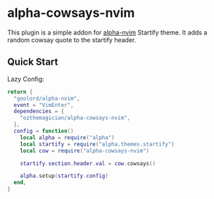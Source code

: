 # alpha-cowsays-nvim

This plugin is a simple addon for [alpha-nvim](https://github.com/goolord/alpha-nvim) Startify theme. It adds a random cowsay quote to the startify header.

## Quick Start

Lazy Config:

```lua
return {
  "goolord/alpha-nvim",
  event = "VimEnter",
  dependencies = {
    "ozthemagician/alpha-cowsays-nvim",
  },
  config = function()
    local alpha = require("alpha")
    local startify = require("alpha.themes.startify")
    local cow = require("alpha-cowsays-nvim")

    startify.section.header.val = cow.cowsays()

    alpha.setup(startify.config)
  end,
}
```

